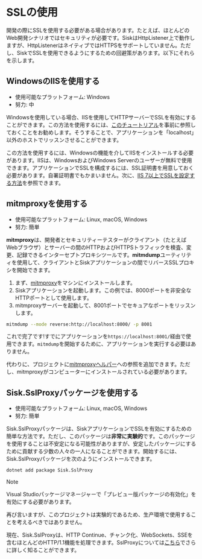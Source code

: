 # SSLの使用

開発の際にSSLを使用する必要がある場合があります。たとえば、ほとんどのWeb開発シナリオではセキュリティが必要です。SiskはHttpListener上で動作しますが、HttpListenerはネイティブではHTTPSをサポートしていません。ただし、SiskでSSLを使用できるようにするための回避策があります。以下にそれらを示します。

## WindowsのIISを使用する

- 使用可能なプラットフォーム: Windows
- 努力: 中

Windowsを使用している場合、IISを使用してHTTPサーバーでSSLを有効にすることができます。この方法を使用するには、[このチュートリアル](/docs/registering-namespace)を事前に参照しておくことをお勧めします。そうすることで、アプリケーションを「localhost」以外のホストでリッスンさせることができます。

この方法を使用するには、Windowsの機能を介してIISをインストールする必要があります。IISは、WindowsおよびWindows Serverのユーザーが無料で使用できます。アプリケーションでSSLを構成するには、SSL証明書を用意しておく必要があります。自署証明書でもかまいません。次に、[IIS 7以上でSSLを設定する方法](https://learn.microsoft.com/en-us/iis/manage/configuring-security/how-to-set-up-ssl-on-iis)を参照できます。

## mitmproxyを使用する

- 使用可能なプラットフォーム: Linux, macOS, Windows
- 努力: 簡単

**mitmproxy**は、開発者とセキュリティーテスターがクライアント（たとえばWebブラウザ）とサーバーの間のHTTPおよびHTTPSトラフィックを検査、変更、記録できるインターセプトプロキシツールです。**mitmdump**ユーティリティを使用して、クライアントとSiskアプリケーションの間でリバースSSLプロキシを開始できます。

1. まず、[mitmproxy](https://mitmproxy.org/)をマシンにインストールします。
2. Siskアプリケーションを起動します。この例では、8000ポートを非安全なHTTPポートとして使用します。
3. mitmproxyサーバーを起動して、8001ポートでセキュアなポートをリッスンします。

```sh
mitmdump --mode reverse:http://localhost:8000/ -p 8001
```

これで完了です!すでにアプリケーションを`https://localhost:8001/`経由で使用できます。`mitmdump`を開始するために、アプリケーションを実行する必要はありません。

代わりに、プロジェクトに[mitmproxyヘルパー](https://github.com/sisk-http/core/tree/main/extensions/Sisk.Helpers.mitmproxy)への参照を追加できます。ただし、mitmproxyがコンピューターにインストールされている必要があります。

## Sisk.SslProxyパッケージを使用する

- 使用可能なプラットフォーム: Linux, macOS, Windows
- 努力: 簡単

Sisk.SslProxyパッケージは、SiskアプリケーションでSSLを有効にするための簡単な方法です。ただし、このパッケージは**非常に実験的**です。このパッケージを使用することは不安定になる可能性がありますが、安定したパッケージにするために貢献する少数の人々の一人になることができます。開始するには、Sisk.SslProxyパッケージを次のようにインストールできます。

```sh
dotnet add package Sisk.SslProxy
```

> [!NOTE]
>
> Visual Studioパッケージマネージャーで「プレビュー版パッケージの有効化」を有効にする必要があります。

再び言いますが、このプロジェクトは実験的であるため、生产環境で使用することを考えるべきではありません。

現在、Sisk.SslProxyは、HTTP Continue、チャンク化、WebSockets、SSEを含むほとんどのHTTP/1.1機能を処理できます。SslProxyについては[こちら](/docs/extensions/ssl-proxy)でさらに詳しく知ることができます。